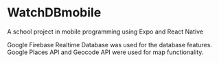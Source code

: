 # WatchDBmobile
A school project in mobile programming using Expo and React Native

Google Firebase Realtime Database was used for the database features.
Google Places API and Geocode API were used for map functionality.
